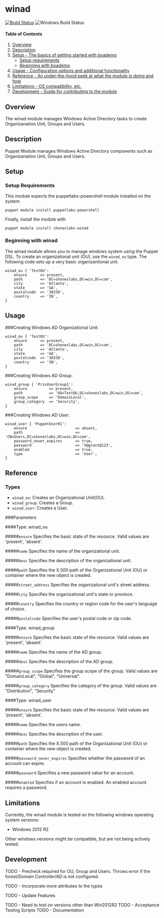 # winad

[![Build Status](https://travis-ci.org/shoneslab/winad.svg?branch=master)](https://travis-ci.org/shoneslab/winad)
![Windows Build Status](https://ci.appveyor.com/api/projects/status/fhjf2omybd5o14a6?svg=true)

#### Table of Contents

1. [Overview](#overview)
1. [Description](#description)
1. [Setup - The basics of getting started with boademo](#setup)
    * [Setup requirements](#setup-requirements)
    * [Beginning with boademo](#beginning-with-boademo)
1. [Usage - Configuration options and additional functionality](#usage)
1. [Reference - An under-the-hood peek at what the module is doing and how](#reference)
1. [Limitations - OS compatibility, etc.](#limitations)
1. [Development - Guide for contributing to the module](#development)



## Overview

The winad module manages Windows Active Directory tasks to create Organizanation Unit, Groups and Users.

## Description

Puppet Module manages Windows Active Directory components such as Organizanation Unit, Groups and Users.

## Setup

### Setup Requirements

This module expects the puppetlabs-powershell module installed on the system

~~~
puppet module install puppetlabs-powershell
~~~

Finally, install the module with

~~~
puppet module install shoneslabs-winad
~~~

### Beginning with winad

The winad module allows you to manage windows system using the Puppet DSL. To create an organizational unit (OU), use the `winad_ou` type. The following code sets up a very basic organizantional unit.
```puppet
winad_ou { 'TestOU':
    ensure      => present,
    path        => 'DC=shoneslabs,DC=win,DC=com',
    city        => 'Atlanta',
    state       => 'GA',
    postalcode  => '30338',
    country     => 'IN',
} 
```


## Usage
###Creating Windows AD Organizational Unit:
```puppet
winad_ou { 'TestOU':
    ensure      => present,
    path        => 'DC=shoneslabs,DC=win,DC=com',
    city        => 'Atlanta',
    state       => 'GA',
    postalcode  => '30338',
    country     => 'IN',
} 
```

###Creating Windows AD Group:
```puppet
winad_group { 'PrivUserGroup1':
    ensure          => present,
    path            => 'OU=TestOU,DC=shoneslabs,DC=win,DC=com',
    group_scope     => 'DomainLocal',
    group_category  => 'Security',
}
```

###Creating Windows AD User:
```puppet
winad_user { 'PuppetUser01':
    ensure                      => absent,
    path                        => 'CN=Users,DC=shoneslabs,DC=win,DC=com',
    password_never_expires      => true,
    password                    => 'V@grant@123',
    enabled                     => true,
    type                        => 'User',
}
```

## Reference

### Types

* `winad_ou`: Creates an Organizational Unit(OU).
* `winad_group`: Creates a Group.
* `winad_user`: Creates a User.

###Parameters

####Type: winad_ou

#####`ensure`
Specifies the basic state of the resource. Valid values are 'present', 'absent'.

#####`name`
Specifies the name of the organizational unit.

#####`desc`
Specifies the description of the organizational unit.

#####`path`
Specifies the X.500 path of the Organizational Unit (OU) or container where the new object is created.

#####`street_address`
Specifies the organizational unit's street address.

#####`city`
Specifies the organizational unit's state or province.

#####`country`
Specifies the country or region code for the user's language of choice.

#####`postalcode`
Specifies the user's postal code or zip code.


####Type: winad_group

#####`ensure`
Specifies the basic state of the resource. Valid values are 'present', 'absent'.

#####`name`
Specifies the name of the AD group.

#####`desc`
Specifies the description of the AD group.

#####`group_scope`
Specifies the group scope of the group. Valid values are "DomainLocal", "Global", "Universal".

#####`group_category`
Specifies the category of the group. Valid values are "Distribution", "Security"

####Type: winad_user

#####`ensure`
Specifies the basic state of the resource. Valid values are 'present', 'absent'.

#####`name`
Specifies the users name.

#####`desc`
Specifies the description of the user.

#####`path`
Specifies the X.500 path of the Organizational Unit (OU) or container where the new object is created.

#####`password_never_expires`
Specifies whether the password of an account can expire.

#####`password`
Specifies a new password value for an account.

#####`enabled`
Specifies if an account is enabled. An enabled account requires a password.

## Limitations
Currently, the winad module is tested on the following windows operating system versions:
* Windows 2012 R2

Other windows versions might be compatible, but are not being actively tested.

## Development

TODO - Precheck required for OU, Group and Users. Throws error if the forest/Domain Controller/AD is not configured.

TODO - Incorporate more attributes to the types

TODO - Update Features

TODO - Need to test on versions other than Win2012R2
TODO - Acceptance Testing Scripts
TODO - Documentation


